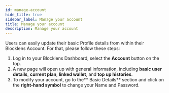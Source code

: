 ```yaml
---
id: manage-account
hide_title: true
sidebar_label: Manage your account
title: Manage your account
description: Manage your account
---
```


Users can easily update their basic Profile details from within their Blocklens Account. For that, please follow these steps:

1. Log in to your Blocklens Dashboard, select the **Account** button on the top.
2. A new page will open up with general information, including **basic user details**, **current plan**, **linked wallet**, and **top up histories**.
3. To modify your account, go to the** Basic Details** section and click on the **right-hand symbol** to change your Name and Password.

